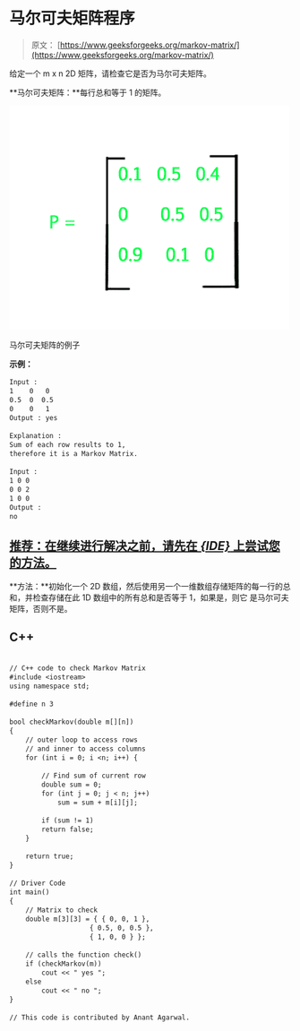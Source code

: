 # 马尔可夫矩阵程序

> 原文： [https://www.geeksforgeeks.org/markov-matrix/](https://www.geeksforgeeks.org/markov-matrix/)

给定一个 m x n 2D 矩阵，请检查它是否为马尔可夫矩阵。

**马尔可夫矩阵：**每行总和等于 1 的矩阵。

![](img/760b59ab20aeb35af4cb0034a2da7a08.png)

马尔可夫矩阵的例子

**示例：**

```
Input :
1    0   0
0.5  0  0.5
0    0   1
Output : yes

Explanation :
Sum of each row results to 1, 
therefore it is a Markov Matrix.

Input :
1 0 0
0 0 2
1 0 0
Output :
no

```

## [推荐：在继续进行解决之前，请先在 ***<u>{IDE}</u>*** 上尝试您的方法。](https://ide.geeksforgeeks.org/)

**方法：**初始化一个 2D 数组，然后使用另一个一维数组存储矩阵的每一行的总和，并检查存储在此 1D 数组中的所有总和是否等于 1，如果是，则它 是马尔可夫矩阵，否则不是。

## C++ 

```

// C++ code to check Markov Matrix 
#include <iostream> 
using namespace std; 

#define n 3 

bool checkMarkov(double m[][n]) 
{ 
    // outer loop to access rows 
    // and inner to access columns 
    for (int i = 0; i <n; i++) { 

        // Find sum of current row 
        double sum = 0; 
        for (int j = 0; j < n; j++) 
            sum = sum + m[i][j]; 

        if (sum != 1) 
        return false; 
    } 

    return true; 
} 

// Driver Code 
int main()  
{ 
    // Matrix to check 
    double m[3][3] = { { 0, 0, 1 }, 
                    { 0.5, 0, 0.5 }, 
                    { 1, 0, 0 } }; 

    // calls the function check() 
    if (checkMarkov(m)) 
        cout << " yes "; 
    else
        cout << " no "; 
} 

// This code is contributed by Anant Agarwal. 

```